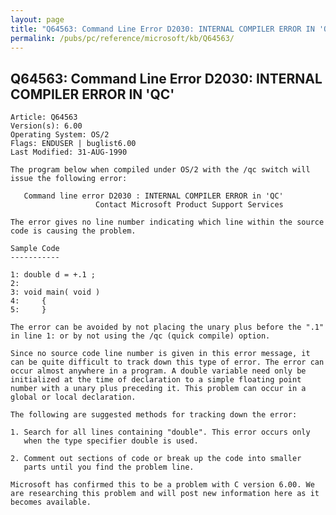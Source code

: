 ```yaml
---
layout: page
title: "Q64563: Command Line Error D2030: INTERNAL COMPILER ERROR IN 'QC'"
permalink: /pubs/pc/reference/microsoft/kb/Q64563/
---
```


## Q64563: Command Line Error D2030: INTERNAL COMPILER ERROR IN 'QC'

	Article: Q64563
	Version(s): 6.00
	Operating System: OS/2
	Flags: ENDUSER | buglist6.00
	Last Modified: 31-AUG-1990
	
	The program below when compiled under OS/2 with the /qc switch will
	issue the following error:
	
	   Command line error D2030 : INTERNAL COMPILER ERROR in 'QC'
	                   Contact Microsoft Product Support Services
	
	The error gives no line number indicating which line within the source
	code is causing the problem.
	
	Sample Code
	-----------
	
	1: double d = +.1 ;
	2:
	3: void main( void )
	4:     {
	5:     }
	
	The error can be avoided by not placing the unary plus before the ".1"
	in line 1: or by not using the /qc (quick compile) option.
	
	Since no source code line number is given in this error message, it
	can be quite difficult to track down this type of error. The error can
	occur almost anywhere in a program. A double variable need only be
	initialized at the time of declaration to a simple floating point
	number with a unary plus preceding it. This problem can occur in a
	global or local declaration.
	
	The following are suggested methods for tracking down the error:
	
	1. Search for all lines containing "double". This error occurs only
	   when the type specifier double is used.
	
	2. Comment out sections of code or break up the code into smaller
	   parts until you find the problem line.
	
	Microsoft has confirmed this to be a problem with C version 6.00. We
	are researching this problem and will post new information here as it
	becomes available.

